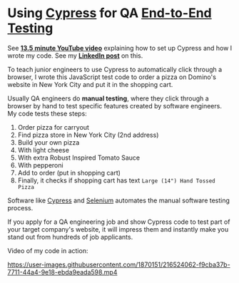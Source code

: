 # Using [Cypress](https://www.cypress.io/) for QA [End-to-End Testing](https://circleci.com/blog/what-is-end-to-end-testing/)

See **[13.5 minute YouTube video](https://www.youtube.com/watch?v=KhAJLar-KIY)** explaining how to set up Cypress and how I wrote my code. See my **[LinkedIn post](https://bit.ly/3x0bYPX)** on this.

To teach junior engineers to use Cypress to automatically click through a browser, I wrote this JavaScript test code to order a pizza on Domino's website in New York City and put it in the shopping cart.

Usually QA engineers do **manual testing**, where they click through a browser by hand to test specific features created by software engineers. My code tests these steps:

1. Order pizza for carryout
2. Find pizza store in New York City (2nd address)
3. Build your own pizza
4. With light cheese
5. With extra Robust Inspired Tomato Sauce
6. With pepperoni
7. Add to order (put in shopping cart)
8. Finally, it checks if shopping cart has text `Large (14") Hand Tossed Pizza`

Software like [Cypress](https://www.cypress.io/) and [Selenium](https://www.selenium.dev/) automates the manual software testing process.

If you apply for a QA engineering job and show Cypress code to test part of your target company's website, it will impress them and instantly make you stand out from hundreds of job applicants.

Video of my code in action:

https://user-images.githubusercontent.com/1870151/216524062-f9cba37b-7711-44a4-9e18-ebda9eada598.mp4


